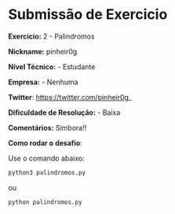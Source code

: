 # Submissão de Exercicio

**Exercicio:** 2 - Palindromos

**Nickname:** pinheir0g

**Nível Técnico:** - Estudante

**Empresa:** - Nenhuma

**Twitter**: https://twitter.com/pinheir0g_

**Dificuldade de Resolução:** - Baixa

**Comentários:** Simbora!!

**Como rodar o desafio**: 

Use o comando abaixo: 
```bash
python3 palindromos.py
```
ou 
```bash
python palindromos.py
```

